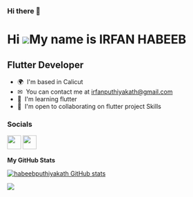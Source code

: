 ### Hi there 👋

Hi ![](https://user-images.githubusercontent.com/18350557/176309783-0785949b-9127-417c-8b55-ab5a4333674e.gif)My name is IRFAN HABEEB 
===========================================================================================================================================

Flutter Developer
-------------

*   🌍  I'm based in Calicut
*   ✉  You can contact me at [irfanputhiyakath@gmail.com](mailto:irfanputhiyakath@gmail.com)
*   🧠  I'm learning  flutter
*   🤝  I'm open to collaborating on flutter project Skills<p align="left">

### Socials

<p align="left"> <a href="https://www.github.com/habeebputhiyakath" target="_blank" rel="noreferrer"><img src="https://raw.githubusercontent.com/danielcranney/readme-generator/main/public/icons/socials/github.svg" width="32" height="32" /></a> <a href="https://www.linkedin.com/in//" target="_blank" rel="noreferrer"><img src="https://raw.githubusercontent.com/danielcranney/readme-generator/main/public/icons/socials/linkedin.svg" width="32" height="32" /></a></p>
 
                                


<b>My GitHub Stats</b>

<a href="http://www.github.com/habeebputhiyakath"><img src="https://github-readme-stats.vercel.app/api?username=habeebputhiyakath&show_icons=true&hide=&count_private=true&title_color=0891b2&text_color=ffffff&icon_color=0891b2&bg_color=1c1917&hide_border=true&show_icons=true" alt="habeebputhiyakath GitHub stats" /></a>

<a href="http://www.github.com/habeebputhiyakath"><img src="https://github-readme-streak-stats.herokuapp.com/?user=habeebputhiyakath&stroke=ffffff&background=1c1917&ring=0891b2&fire=0891b2&currStreakNum=ffffff&currStreakLabel=0891b2&sideNums=ffffff&sideLabels=ffffff&dates=ffffff&hide_border=true" /></a>
